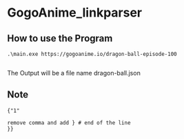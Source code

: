 # GogoAnime_linkparser

## How to use the Program
```
.\main.exe https://gogoanime.io/dragon-ball-episode-100
  
```
 The Output will be a file name dragon-ball.json
 
 ## Note
 ```
 {"1"
 
 remove comma and add } # end of the line
 }}
 ``` 
